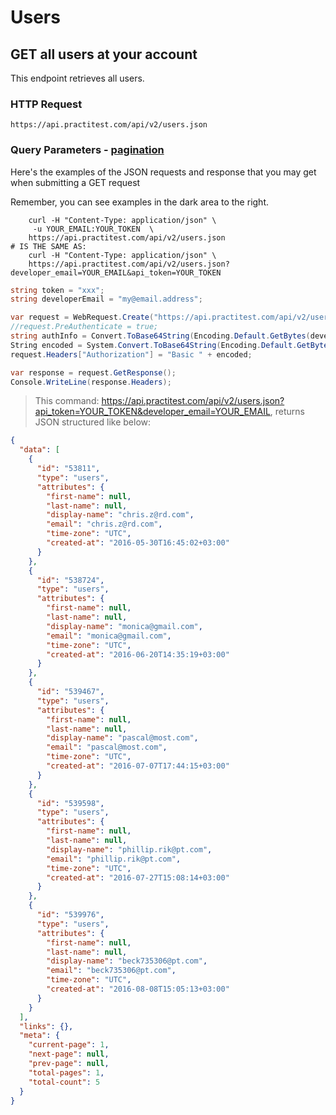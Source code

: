 # Users

## GET all users at your account

This endpoint retrieves all users.

### HTTP Request

`https://api.practitest.com/api/v2/users.json`

### Query Parameters - [pagination](#pagination)

Here's the examples of the JSON requests and response that you may get when submitting a GET request

Remember, you can see examples in the dark area to the right.

```shell
    curl -H "Content-Type: application/json" \
     -u YOUR_EMAIL:YOUR_TOKEN  \
    https://api.practitest.com/api/v2/users.json
# IS THE SAME AS:
    curl -H "Content-Type: application/json" \
    https://api.practitest.com/api/v2/users.json?developer_email=YOUR_EMAIL&api_token=YOUR_TOKEN
```

```csharp
string token = "xxx";
string developerEmail = "my@email.address";

var request = WebRequest.Create("https://api.practitest.com/api/v2/users.json");
//request.PreAuthenticate = true;
string authInfo = Convert.ToBase64String(Encoding.Default.GetBytes(developerEmail + ":" + token));
String encoded = System.Convert.ToBase64String(Encoding.Default.GetBytes(developerEmail + ":" + token));
request.Headers["Authorization"] = "Basic " + encoded;

var response = request.GetResponse();
Console.WriteLine(response.Headers);
```


> This command: https://api.practitest.com/api/v2/users.json?api_token=YOUR_TOKEN&developer_email=YOUR_EMAIL, returns JSON structured like below:


```json
{
  "data": [
    {
      "id": "53811",
      "type": "users",
      "attributes": {
        "first-name": null,
        "last-name": null,
        "display-name": "chris.z@rd.com",
        "email": "chris.z@rd.com",
        "time-zone": "UTC",
        "created-at": "2016-05-30T16:45:02+03:00"
      }
    },
    {
      "id": "538724",
      "type": "users",
      "attributes": {
        "first-name": null,
        "last-name": null,
        "display-name": "monica@gmail.com",
        "email": "monica@gmail.com",
        "time-zone": "UTC",
        "created-at": "2016-06-20T14:35:19+03:00"
      }
    },
    {
      "id": "539467",
      "type": "users",
      "attributes": {
        "first-name": null,
        "last-name": null,
        "display-name": "pascal@most.com",
        "email": "pascal@most.com",
        "time-zone": "UTC",
        "created-at": "2016-07-07T17:44:15+03:00"
      }
    },
    {
      "id": "539598",
      "type": "users",
      "attributes": {
        "first-name": null,
        "last-name": null,
        "display-name": "phillip.rik@pt.com",
        "email": "phillip.rik@pt.com",
        "time-zone": "UTC",
        "created-at": "2016-07-27T15:08:14+03:00"
      }
    },
    {
      "id": "539976",
      "type": "users",
      "attributes": {
        "first-name": null,
        "last-name": null,
        "display-name": "beck735306@pt.com",
        "email": "beck735306@pt.com",
        "time-zone": "UTC",
        "created-at": "2016-08-08T15:05:13+03:00"
      }
    }
  ],
  "links": {},
  "meta": {
    "current-page": 1,
    "next-page": null,
    "prev-page": null,
    "total-pages": 1,
    "total-count": 5
  }
}
